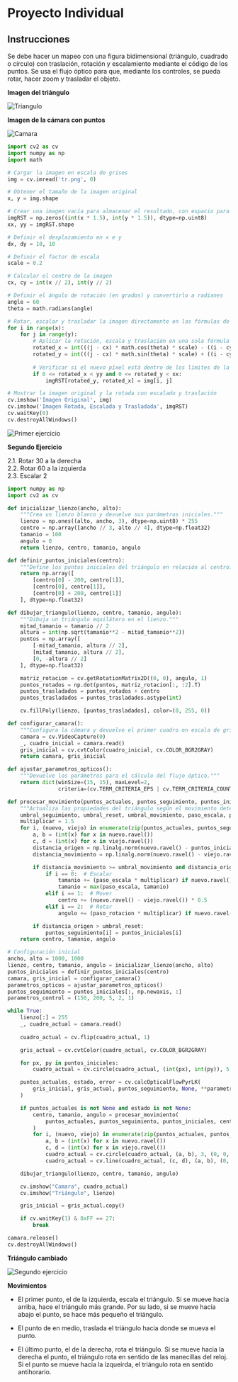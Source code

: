 # Proyecto Individual

## Instrucciones

Se debe hacer un mapeo con una figura bidimensional (triángulo, cuadrado o círculo) con traslación, rotación y escalamiento mediante el código de los puntos. Se usa el flujo óptico para que, mediante los controles, se pueda rotar, hacer zoom y trasladar el objeto. 

**Imagen del triángulo**

![Triangulo](Imagenes/Triangulo.png)

**Imagen de la cámara con puntos**

![Camara](Imagenes/Camara.png)

```python
import cv2 as cv
import numpy as np
import math

# Cargar la imagen en escala de grises
img = cv.imread('tr.png', 0)

# Obtener el tamaño de la imagen original
x, y = img.shape

# Crear una imagen vacía para almacenar el resultado, con espacio para traslación y escalado
imgRST = np.zeros((int(x * 1.5), int(y * 1.5)), dtype=np.uint8)
xx, yy = imgRST.shape

# Definir el desplazamiento en x e y
dx, dy = 10, 10  

# Definir el factor de escala
scale = 0.2  

# Calcular el centro de la imagen
cx, cy = int(x // 2), int(y // 2)

# Definir el ángulo de rotación (en grados) y convertirlo a radianes
angle = 60
theta = math.radians(angle)

# Rotar, escalar y trasladar la imagen directamente en las fórmulas de coordenadas
for i in range(x):
    for j in range(y):
        # Aplicar la rotación, escala y traslación en una sola fórmula
        rotated_x = int(((j - cx) * math.cos(theta) * scale) - ((i - cy) * math.sin(theta) * scale) + cx + dx)
        rotated_y = int(((j - cx) * math.sin(theta) * scale) + ((i - cy) * math.cos(theta) * scale) + cy + dy)
        
        # Verificar si el nuevo píxel está dentro de los límites de la imagen resultante
        if 0 <= rotated_x < yy and 0 <= rotated_y < xx:
            imgRST[rotated_y, rotated_x] = img[i, j]

# Mostrar la imagen original y la rotada con escalado y traslación
cv.imshow('Imagen Original', img)
cv.imshow('Imagen Rotada, Escalada y Trasladada', imgRST)
cv.waitKey(0)
cv.destroyAllWindows()
```

![Primer ejercicio](Imagenes/Transformacion1.png)

**Segundo Ejercicio**

2.1. Rotar 30 a la derecha  
2.2. Rotar 60 a la izquierda  
2.3. Escalar 2  

```python
import numpy as np
import cv2 as cv

def inicializar_lienzo(ancho, alto):
    """Crea un lienzo blanco y devuelve sus parámetros iniciales."""
    lienzo = np.ones((alto, ancho, 3), dtype=np.uint8) * 255
    centro = np.array([ancho // 3, alto // 4], dtype=np.float32)
    tamanio = 100
    angulo = 0
    return lienzo, centro, tamanio, angulo

def definir_puntos_iniciales(centro):
    """Define los puntos iniciales del triángulo en relación al centro."""
    return np.array([
        [centro[0] - 200, centro[1]],
        [centro[0], centro[1]],
        [centro[0] + 200, centro[1]]
    ], dtype=np.float32)

def dibujar_triangulo(lienzo, centro, tamanio, angulo):
    """Dibuja un triángulo equilátero en el lienzo."""
    mitad_tamanio = tamanio // 2
    altura = int(np.sqrt(tamanio**2 - mitad_tamanio**2))
    puntos = np.array([
        [-mitad_tamanio, altura // 2],
        [mitad_tamanio, altura // 2],
        [0, -altura // 2]
    ], dtype=np.float32)

    matriz_rotacion = cv.getRotationMatrix2D((0, 0), angulo, 1)
    puntos_rotados = np.dot(puntos, matriz_rotacion[:, :2].T)
    puntos_trasladados = puntos_rotados + centro
    puntos_trasladados = puntos_trasladados.astype(int)

    cv.fillPoly(lienzo, [puntos_trasladados], color=(0, 255, 0))

def configurar_camara():
    """Configura la cámara y devuelve el primer cuadro en escala de grises."""
    camara = cv.VideoCapture(0)
    _, cuadro_inicial = camara.read()
    gris_inicial = cv.cvtColor(cuadro_inicial, cv.COLOR_BGR2GRAY)
    return camara, gris_inicial

def ajustar_parametros_opticos():
    """Devuelve los parámetros para el cálculo del flujo óptico."""
    return dict(winSize=(15, 15), maxLevel=2,
                criteria=(cv.TERM_CRITERIA_EPS | cv.TERM_CRITERIA_COUNT, 10, 0.03))

def procesar_movimiento(puntos_actuales, puntos_seguimiento, puntos_iniciales, centro, tamanio, angulo, parametros):
    """Actualiza las propiedades del triángulo según el movimiento detectado."""
    umbral_seguimiento, umbral_reset, umbral_movimiento, paso_escala, paso_rotacion = parametros
    multiplicar = 1.5
    for i, (nuevo, viejo) in enumerate(zip(puntos_actuales, puntos_seguimiento)):
        a, b = (int(x) for x in nuevo.ravel())
        c, d = (int(x) for x in viejo.ravel())
        distancia_origen = np.linalg.norm(nuevo.ravel() - puntos_iniciales[i])
        distancia_movimiento = np.linalg.norm(nuevo.ravel() - viejo.ravel())

        if distancia_movimiento >= umbral_movimiento and distancia_origen <= umbral_seguimiento:
            if i == 0:  # Escalar
                tamanio += (paso_escala * multiplicar) if nuevo.ravel()[0] < viejo.ravel()[0] else -paso_escala
                tamanio = max(paso_escala, tamanio)
            elif i == 1:  # Mover
                centro += (nuevo.ravel() - viejo.ravel()) * 0.5
            elif i == 2:  # Rotar
                angulo += (paso_rotacion * multiplicar) if nuevo.ravel()[0] > viejo.ravel()[0] else -paso_rotacion

        if distancia_origen > umbral_reset:
            puntos_seguimiento[i] = puntos_iniciales[i]
    return centro, tamanio, angulo

# Configuración inicial
ancho, alto = 1000, 1000
lienzo, centro, tamanio, angulo = inicializar_lienzo(ancho, alto)
puntos_iniciales = definir_puntos_iniciales(centro)
camara, gris_inicial = configurar_camara()
parametros_opticos = ajustar_parametros_opticos()
puntos_seguimiento = puntos_iniciales[:, np.newaxis, :]
parametros_control = (150, 200, 5, 2, 1)

while True:
    lienzo[:] = 255
    _, cuadro_actual = camara.read()
    
    cuadro_actual = cv.flip(cuadro_actual, 1)

    gris_actual = cv.cvtColor(cuadro_actual, cv.COLOR_BGR2GRAY)

    for px, py in puntos_iniciales:
        cuadro_actual = cv.circle(cuadro_actual, (int(px), int(py)), 5, (0, 0, 0), -1)

    puntos_actuales, estado, error = cv.calcOpticalFlowPyrLK(
        gris_inicial, gris_actual, puntos_seguimiento, None, **parametros_opticos
    )

    if puntos_actuales is not None and estado is not None:
        centro, tamanio, angulo = procesar_movimiento(
            puntos_actuales, puntos_seguimiento, puntos_iniciales, centro, tamanio, angulo, parametros_control
        )
        for i, (nuevo, viejo) in enumerate(zip(puntos_actuales, puntos_seguimiento)):
            a, b = (int(x) for x in nuevo.ravel())
            c, d = (int(x) for x in viejo.ravel())
            cuadro_actual = cv.circle(cuadro_actual, (a, b), 3, (0, 0, 255), -1)
            cuadro_actual = cv.line(cuadro_actual, (c, d), (a, b), (0, 0, 0), 2)

    dibujar_triangulo(lienzo, centro, tamanio, angulo)

    cv.imshow("Camara", cuadro_actual)
    cv.imshow("Triángulo", lienzo)

    gris_inicial = gris_actual.copy()

    if cv.waitKey(1) & 0xFF == 27:
        break

camara.release()
cv.destroyAllWindows()

```

**Triángulo cambiado**

![Segundo ejercicio](Imagenes/Triangulo%20cambiado.png)


**Movimientos**

- El primer punto, el de la izquierda, escala el triángulo. Si se mueve hacia arriba, hace el triángulo más grande. Por su lado, si se mueve hacia abajo el punto, se hace más pequeño el triángulo.

- El punto de en medio, traslada el triángulo hacia donde se mueva el punto.

- El último punto, el de la derecha, rota el triángulo. Si se mueve hacia la derecha el punto, el triángulo rota en sentido de las manecillas del reloj. Si el punto se mueve hacia la izqueirda, el triángulo rota en sentido antihorario.

